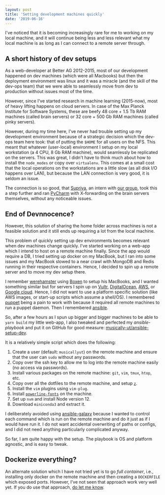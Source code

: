 ```yaml
---
layout: post
title: 'Setting development machines quickly'
date: '2019-06-16'
---
```


I've noticed that it is becoming increasingly rare for me to working on my local machine, and it will continue being less and less relevant what my local machine is as long as I can connect to a remote server through.

## A short history of dev setups

As a web-developer at Better AG 2012-2015, most of our development happened on dev machines (which were all Macbooks) but then the deployment environment was linux and it was a miracle (and the skill of the dev-ops team) that we were able to seamlessly move from dev to production without issues most of the time.

However, since I've started research in machine learning (2015-now), most of heavy lifting happens on cloud servers.
In case of the Max Planck Institute for Software Systems, these are beefy 48 core + 1.5 Tb RAM machines (called brain servers) or 32 core + 500 Gb RAM machines (called pinky servers).

However, during my time here, I've never had trouble setting up my development environment because of a strategic decision which the dev-ops team here took: that of putting the `$HOME` for all users on the NFS.
This meant that whatever (user-local) environment I setup on my local workstation (a 4 CPU, 8 Gb RAM machine), would seamlessly be replicated on the servers.
This was great, I didn't have to think much about how to install the `node_modes` or copy over `virtualenv`.
This comes at a small cost that the local operations on the workstations are a little slow (as all disk I/O happens over LAN), but because the LAN connection is very good, it is seldom an issue.

The connection is so good, that [Supriya](https://github.com/supriya-pandhre), an intern with [our group](https://learning.mpi-sws.org), took this a step further and ran [PyCharm](https://www.jetbrains.com/pycharm/) with X-forwarding on the brain servers themselves, without any noticeable issues.


## End of Devnnocence?

However, this solution of sharing the home folder across machines is not a feasible solution and it still ends up requiring a lot from the local machine.

This problem of quickly setting up dev environments becomes relevant when dev machines change quickly. I've started working on a web-app which I intend to host on a remote machine finally. Since the app would require a DB, I tried setting up docker on my MacBook, but I ran into some issues and my MacBook slowed to a near crawl with MongoDB and Redis running in their respective containers. Hence, I decided to spin up a remote server and to move my dev setup there.

I remember [werehamster](https://twitter.com/werehamster) using [Boxen](https://github.com/boxen) to setup his MacBooks, and I wanted something similar but for servers I spin up on [Vultr](https://vultr.com), [DigitalOcean](https://digitalocean.com), [AWS](https://aws.com), or [Google cloud](https://cloud.google.com).
Hence, I did not want to use a platform specific solution (like AWS images, or start-up scripts which assume a shell/OS).
I remembered [puppet](https://puppet.com/) being a pain to work with because it required all remote machines to run a puppet daemon.
Then I remembered [ansible](https://www.ansible.com).

So, after a few hours as I spun up bigger and bigger machines to be able to `yarn build` my little web-app, I also tweaked and perfected my _ansible-playbook_ and put it on GitHub for good measure: <span class="devicons devicons-github_badge"></span>[musically-ut/ansible-setup-dev](https://github.com/musically-ut/ansible-setup-dev).

It is a relatively simple script which does the following:

 1. Create a user (default: `musicallyut`) on the remote machine and ensure that the user can `sudo` without any passwords.
 2. Copy over the ssh key to allow me to log into the remote machine easily (no access via passwords).
 3. Install various packages on the remote machine: `git`, `vim`, `tmux`, `htop`, etc.
 4. Copy over all the dotfiles to the remote machine, and setup [`z`](https://github.com/rupa/z).
 5. Install the `vim` plugins using `vim-plug`.
 6. Install <span class="devicons devicons-github_badge"></span>[`powerline-fonts`](https://github.com/powerline/fonts) on the machine.
 7. Set up `nvm` and install Node version 12.
 8. Download `miniconda3` and extract it.
 

I deliberately avoided using [ansible-galaxy](https://galaxy.ansible.com/) because I wanted to control each command which is run on the remote machine and do it just as if I would have run it. I do not want accidental overwriting of paths or configs, and I did not need anything particularly complicated anyway.

So far, I am quite happy with the setup. The playbook is OS and platform agnostic, and is easy to tweak.

## Dockerize everything?

An alternate solution which I have not tried yet is to go _full container_, i.e., installing only docker on the remote machine and then creating a `DOCKERFILE` which exposed ports. However, I've not seen that approach work very well yet. If you do use that approach, [do let me know](https://twitter.com/musically_ut).
